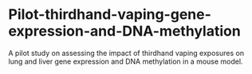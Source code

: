 # Pilot-thirdhand-vaping-gene-expression-and-DNA-methylation
A pilot study on assessing the impact of thirdhand vaping exposures on lung and liver gene expression and DNA methylation in a mouse model.
